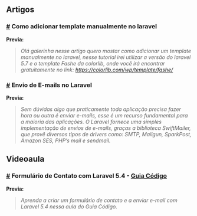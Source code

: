 ## Artigos

### [#](https://medium.com/@mauriciorodrigues_74512/como-adicionar-template-manualmente-no-laravel-e187493ee740) Como adicionar template manualmente no laravel

**Previa:**
> *Olá galerinha nesse artigo quero mostar como adicionar um template manualmente no laravel, 
nesse tutorial irei utilizar a versão do laravel 5.7 e o template Fashe da colorlib, onde você 
irá encontrar gratuitamente no link: https://colorlib.com/wp/template/fashe/*


### [#](https://blog.especializati.com.br/envio-de-e-mails-no-laravel/) Envio de E-mails no Laravel

**Previa:**
> *Sem dúvidas algo que praticamente toda aplicação precisa fazer hora ou outra é enviar e-mails, esse é um recurso fundamental para a maioria das aplicações. O Laravel fornece uma simples implementação de envios de e-mails, graças a biblioteca SwiftMailer, que provê diversos tipos de drivers como: SMTP, Mailgun, SparkPost, Amazon SES, PHP’s mail e sendmail.*




## Videoaula

### [#](https://www.youtube.com/watch?v=VMq9licFYqk) Formulário de Contato com Laravel 5.4 - [Guia Código](https://www.youtube.com/channel/UCot7SYG8mCagiQ_OUvHdnqg)

**Previa:**
> *Aprenda a criar um formulário de contato e a enviar e-mail com Laravel 5.4 nessa aula do Guia Código.*
